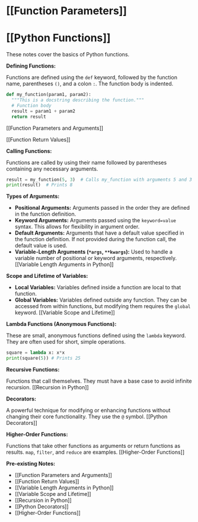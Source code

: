# [[Function Parameters]]
# [[Python Functions]] 
These notes cover the basics of Python functions.

**Defining Functions:**

Functions are defined using the `def` keyword, followed by the function name, parentheses `()`, and a colon `:`.  The function body is indented.

```python
def my_function(param1, param2):
  """This is a docstring describing the function."""
  # Function body
  result = param1 + param2
  return result

```

[[Function Parameters and Arguments]]

[[Function Return Values]]

**Calling Functions:**

Functions are called by using their name followed by parentheses containing any necessary arguments.

```python
result = my_function(5, 3)  # Calls my_function with arguments 5 and 3
print(result)  # Prints 8
```

**Types of Arguments:**

* **Positional Arguments:** Arguments passed in the order they are defined in the function definition.
* **Keyword Arguments:** Arguments passed using the `keyword=value` syntax.  This allows for flexibility in argument order.
* **Default Arguments:** Arguments that have a default value specified in the function definition.  If not provided during the function call, the default value is used.
* **Variable-Length Arguments (`*args`, `**kwargs`):**  Used to handle a variable number of positional or keyword arguments, respectively. [[Variable Length Arguments in Python]]


**Scope and Lifetime of Variables:**

* **Local Variables:** Variables defined inside a function are local to that function.
* **Global Variables:** Variables defined outside any function.  They can be accessed from within functions, but modifying them requires the `global` keyword. [[Variable Scope and Lifetime]]


**Lambda Functions (Anonymous Functions):**

These are small, anonymous functions defined using the `lambda` keyword. They are often used for short, simple operations.

```python
square = lambda x: x*x
print(square(5)) # Prints 25
```

**Recursive Functions:**

Functions that call themselves.  They must have a base case to avoid infinite recursion. [[Recursion in Python]]


**Decorators:**

A powerful technique for modifying or enhancing functions without changing their core functionality.  They use the `@` symbol. [[Python Decorators]]

**Higher-Order Functions:**

Functions that take other functions as arguments or return functions as results.  `map`, `filter`, and `reduce` are examples. [[Higher-Order Functions]]


**Pre-existing Notes:**

* [[Function Parameters and Arguments]]
* [[Function Return Values]]
* [[Variable Length Arguments in Python]]
* [[Variable Scope and Lifetime]]
* [[Recursion in Python]]
* [[Python Decorators]]
* [[Higher-Order Functions]]

